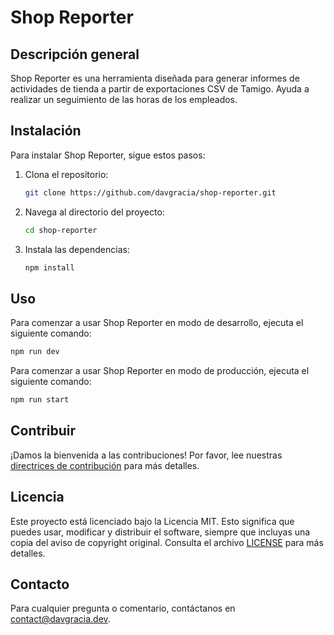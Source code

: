 # Shop Reporter

## Descripción general
Shop Reporter es una herramienta diseñada para generar informes de actividades de tienda a partir de exportaciones CSV de Tamigo. Ayuda a realizar un seguimiento de las horas de los empleados.

## Instalación
Para instalar Shop Reporter, sigue estos pasos:

1. Clona el repositorio:
    ```sh
    git clone https://github.com/davgracia/shop-reporter.git
    ```
2. Navega al directorio del proyecto:
    ```sh
    cd shop-reporter
    ```
3. Instala las dependencias:
    ```sh
    npm install
    ```

## Uso
Para comenzar a usar Shop Reporter en modo de desarrollo, ejecuta el siguiente comando:
```sh
npm run dev
```

Para comenzar a usar Shop Reporter en modo de producción, ejecuta el siguiente comando:
```sh
npm run start
```

## Contribuir
¡Damos la bienvenida a las contribuciones! Por favor, lee nuestras [directrices de contribución](CONTRIBUTING.md) para más detalles.

## Licencia
Este proyecto está licenciado bajo la Licencia MIT. Esto significa que puedes usar, modificar y distribuir el software, siempre que incluyas una copia del aviso de copyright original. Consulta el archivo [LICENSE](LICENSE) para más detalles.

## Contacto
Para cualquier pregunta o comentario, contáctanos en [contact@davgracia.dev](mailto:contact@davgracia.dev).
